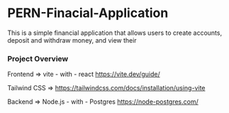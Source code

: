 # PERN-Finacial-Application 

This is a simple financial application that allows users to create accounts, deposit and withdraw money, and view their

### Project Overview 

Frontend =>  vite - with - react 
    https://vite.dev/guide/

Tailwind CSS =>
    https://tailwindcss.com/docs/installation/using-vite

Backend =>  Node.js - with - Postgres 
    https://node-postgres.com/

